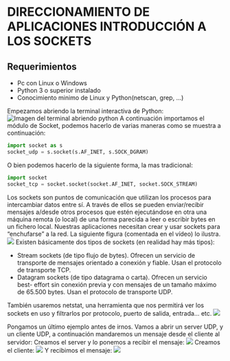 # DIRECCIONAMIENTO DE APLICACIONES INTRODUCCIÓN A LOS SOCKETS

## Requerimientos
- Pc con Linux o Windows
- Python 3 o superior instalado
- Conocimiento minimo de Linux y Python(netscan, grep, ...)

Empezamos abriendo la terminal interactiva de Python:
![Imagen del terminal abriendo python](python_shell.png)
A continuación importamos el módulo de Socket, podemos hacerlo de varias maneras como se muestra a continuación:
```python
import socket as s
socket_udp = s.socket(s.AF_INET, s.SOCK_DGRAM)
```
O bien podemos hacerlo de la siguiente forma, la mas tradicional:
```python
import socket 
socket_tcp = socket.socket(socket.AF_INET, socket.SOCK_STREAM)
```

Los sockets son puntos de comunicación que utilizan los procesos para intercambiar
datos entre sí. A través de ellos se pueden enviar/recibir mensajes a/desde otros
procesos que estén ejecutándose en otra una máquina remota (o local) de una forma
parecida a leer o escribir bytes en un fichero local. Nuestras aplicaciones necesitan
crear y usar sockets para “enchufarse” a la red. La siguiente figura (comentada en el
vídeo) lo ilustra.
![](esquema_sockets.png)
Existen básicamente dos tipos de sockets (en realidad hay más tipos):
- Stream sockets (de tipo flujo de bytes). Ofrecen un servicio de transporte de
	mensajes orientado a conexión y fiable. Usan el protocolo de transporte TCP.
- Datagram sockets (de tipo datagrama o carta). Ofrecen un servicio best-
	effort sin conexión previa y con mensajes de un tamaño máximo de
	65.500 bytes. Usan el protocolo de transporte UDP.

También usaremos netstat, una herramienta que nos permitirá ver los sockets en uso y filtrarlos por protocolo, puerto de salida, entrada... etc.
![](netscan.png)

Pongamos un último ejemplo antes de irnos. Vamos a abrir un server UDP, y un cliente UDP, a continuación mandaremos un mensaje desde el cliente al servidor:
Creamos el server y lo ponemos a recibir el mensaje:
![](socket_pre.png)
Creamos el cliente:
![](client_sock.png)
Y recibimos el mensaje:
![](socket_post.png)
